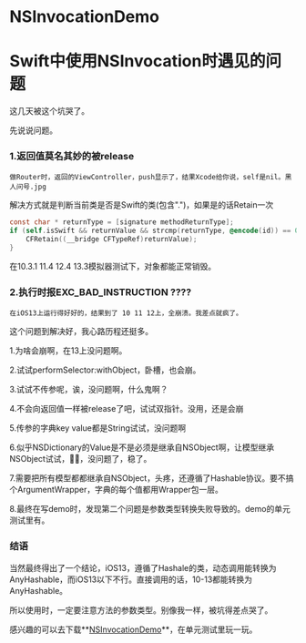 # NSInvocationDemo
# Swift中使用NSInvocation时遇见的问题

这几天被这个坑哭了。

先说说问题。

### 1.返回值莫名其妙的被release

```
做Router时，返回的ViewController，push显示了，结果Xcode给你说，self是nil。黑人问号.jpg
```

解决方式就是判断当前类是否是Swift的类(包含".")，如果是的话Retain一次
```objective-c
const char * returnType = [signature methodReturnType];
if (self.isSwift && returnValue && strcmp(returnType, @encode(id)) == 0){
    CFRetain((__bridge CFTypeRef)returnValue);
}
```

在10.3.1 11.4 12.4 13.3模拟器测试下，对象都能正常销毁。

### 2.执行时报EXC_BAD_INSTRUCTION ????

```
在iOS13上运行得好好的，结果到了 10 11 12上，全崩溃。我差点就疯了。
```

这个问题到解决好，我心路历程还挺多。

1.为啥会崩啊，在13上没问题啊。

2.试试performSelector:withObject，卧槽，也会崩。

3.试试不传参呢，诶，没问题啊，什么鬼啊？

4.不会向返回值一样被release了吧，试试双指针。没用，还是会崩

5.传参的字典key value都是String试试，没问题啊

6.似乎NSDictionary的Value是不是必须是继承自NSObject啊，让模型继承NSObject试试，🐂🍺，没问题了，稳了。

7.需要把所有模型都都继承自NSObject，头疼，还遵循了Hashable协议。要不搞个ArgumentWrapper，字典的每个值都用Wrapper包一层。

8.最终在写demo时，发现第二个问题是参数类型转换失败导致的。demo的单元测试里有。

### 结语

当然最终得出了一个结论，iOS13，遵循了Hashale的类，动态调用能转换为AnyHashable，而iOS13以下不行。直接调用的话，10-13都能转换为AnyHashable。

所以使用时，一定要注意方法的参数类型。别像我一样，被坑得差点哭了。



感兴趣的可以去下载**[NSInvocationDemo](https://github.com/SilverFruity/NSInvocationDemo)**，在单元测试里玩一玩。
